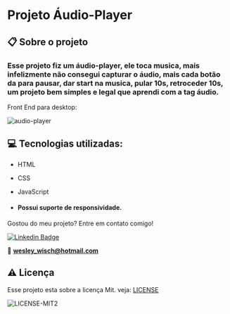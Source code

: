 # Projeto Áudio-Player

  ## 📋 Sobre o projeto

### Esse projeto fiz um áudio-player, ele toca musica, mais infelizmente não consegui capturar o áudio, mais cada botão da para pausar, dar start na musica, pular 10s, retroceder 10s, um projeto bem simples e legal que aprendi com a tag áudio. 

  
Front End para desktop:

![audio-player](https://user-images.githubusercontent.com/79159487/116451088-0de2eb00-a82a-11eb-8172-6e1b120038c9.gif)

 
 ## 💻 Tecnologias utilizadas:

- HTML
- CSS
- JavaScript

-  #### Possui suporte de responsividade.

  Gostou do meu projeto? Entre em contato comigo!

[![Linkedin Badge](https://img.shields.io/badge/-LinkedIn-blue?style=flat-square&logo=Linkedin&logoColor=white&link=https://www.linkedin.com/in/wesley-wisch/)](https://www.linkedin.com/in/wesley-wisch/)

📧 **[wesley_wisch@hotmail.com](mailto:wesley_wisch@hotmail.com)**

##  ⚠️  Licença
Esse projeto esta sobre a licença Mit. veja: [LICENSE](https://github.com/wesleywisch/Repositorio-HTML-CSS-JavaScript/blob/main/LICENSE)

![LICENSE-MIT2](https://user-images.githubusercontent.com/79159487/114733599-7c478980-9d11-11eb-98da-262603bc1c13.png)